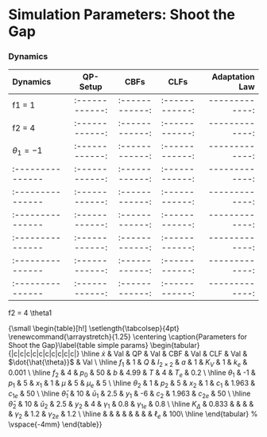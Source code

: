 # Simulation Parameters: Shoot the Gap

### Dynamics
| Dynamics         | QP-Setup       | CBFs           | CLFs           | Adaptation Law |
| :--------------- | :------------: | :------------: | :------------: | -------------: |
| f1 = 1           | :------------: | :------------: | :------------: | -------------: |
| f2 = 4           | :------------: | :------------: | :------------: | -------------: |
| $\theta_1=-1$    | :------------: | :------------: | :------------: | -------------: |
| :--------------- | :------------: | :------------: | :------------: | -------------: |
| :--------------- | :------------: | :------------: | :------------: | -------------: |
| :--------------- | :------------: | :------------: | :------------: | -------------: |
| :--------------- | :------------: | :------------: | :------------: | -------------: |
| :--------------- | :------------: | :------------: | :------------: | -------------: |
| :--------------- | :------------: | :------------: | :------------: | -------------: |
f2 = 4
\theta1

{\small
\begin{table}[h!]
    \setlength{\tabcolsep}{4pt}
    \renewcommand{\arraystretch}{1.25}
    \centering
    \caption{Parameters for Shoot the Gap}\label{table simple params}
    \begin{tabular}{|c|c|c|c|c|c|c|c|c|c|}
        \hline
        $\dot{x}$ & Val & QP & Val & CBF & Val & CLF & Val & $\dot{\hat{\theta}}$ & Val \\ \hline
        $f_1$ & 1  & $Q$ & $I_{2\times2}$ & $a$ & 1 & $K_V$ & 1 & $k_e$ & 0.001 \\ \hline
        $f_2$ & 4 & $p_0$ & 50 & $b$ & 4.99 & $T$ & 4 & $T_e$ & 0.2 \\ \hline
        $\theta_1$ & -1 & $p_1$ & 5 & $x_1$ & 1 & $\mu$ & 5 & $\mu_e$ & 5 \\ \hline
        $\theta_2$ & 1 & $p_2$ & 5  & $x_2$ & 1 & $c_1$ & 1.963 & $c_{1e}$ & 50 \\ \hline
        $\bar{\theta}_1$ & 10 & $\bar{u}_1$ & 2.5 & $y_1$ & -6 & $c_2$ & 1.963 & $c_{2e}$ & 50  \\ \hline
        $\bar{\theta}_2$ & 10 & $\bar{u}_2$ & 2.5 & $y_2$ & 4 & $\gamma_1$ & 0.8 & $\gamma_{1e}$ & 0.8  \\ \hline
        $K_{\Delta}$ & 0.833 & & & & & $\gamma_2$ & 1.2 & $\gamma_{2e}$ & 1.2 \\ \hline
        & & & & & & & & $\ell_e$ & 100\\
        \hline 
    \end{tabular}
    % \vspace{-4mm}
\end{table}}
